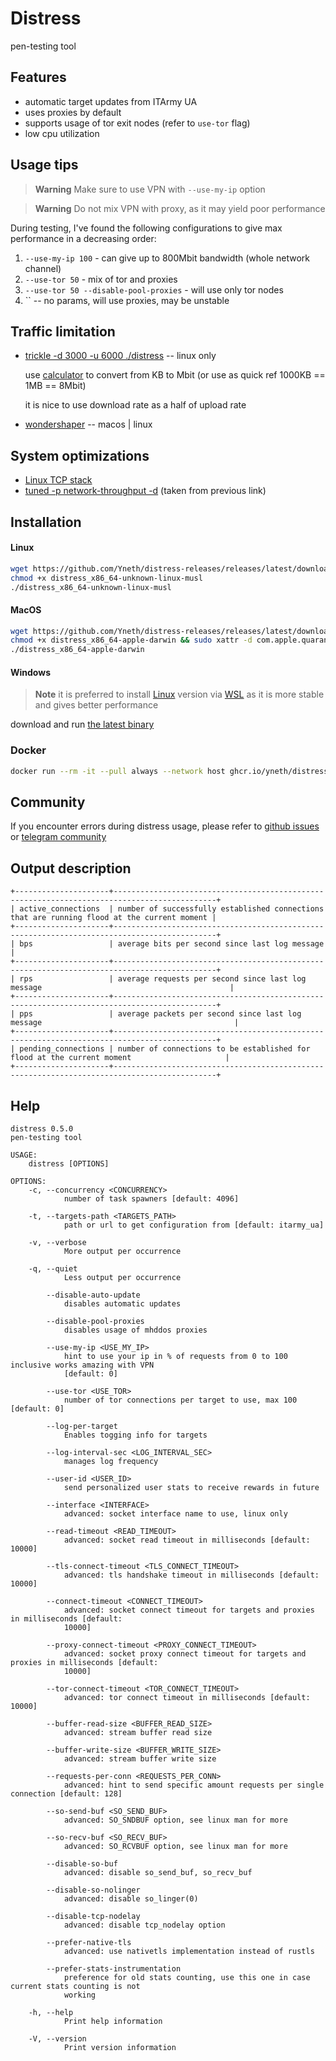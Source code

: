 # Distress
pen-testing tool

Features
-------------

- automatic target updates from ITArmy UA
- uses proxies by default
- supports usage of tor exit nodes (refer to `use-tor` flag)
- low cpu utilization

Usage tips
-------------

> **Warning**
> Make sure to use VPN with `--use-my-ip` option

> **Warning**
> Do not mix VPN with proxy, as it may yield poor performance

During testing, I've found the following configurations to give max performance in a decreasing order:

1) `--use-my-ip 100` - can give up to 800Mbit bandwidth (whole network channel)
2) `--use-tor 50` - mix of tor and proxies
3) `--use-tor 50 --disable-pool-proxies` - will use only tor nodes
4) `` -- no params, will use proxies, may be unstable

Traffic limitation
-------------
- [trickle -d 3000 -u 6000 ./distress](https://averagelinuxuser.com/limit-bandwidth-linux/#limiting-the-bandwidth-per-application-with-trickle) -- linux only

  use [calculator](https://www.gbmb.org/kb-to-mbit) to convert from KB to Mbit (or use as quick ref 1000KB == 1MB == 8Mbit)

  it is nice to use download rate as a half of upload rate

- [wondershaper](https://github.com/magnific0/wondershaper) -- macos | linux

System optimizations
-------------
- [Linux TCP stack](https://linux2me.wordpress.com/2018/06/03/tuning-the-tcp-stack-system-administrator/)
- [tuned -p network-throughput -d](https://tuned-project.org/) (taken from previous link)


Installation
-------------

#### Linux

```bash
wget https://github.com/Yneth/distress-releases/releases/latest/download/distress_x86_64-unknown-linux-musl
chmod +x distress_x86_64-unknown-linux-musl
./distress_x86_64-unknown-linux-musl
```

#### MacOS

```bash
wget https://github.com/Yneth/distress-releases/releases/latest/download/distress_x86_64-apple-darwin
chmod +x distress_x86_64-apple-darwin && sudo xattr -d com.apple.quarantine distress_x86_64-apple-darwin
./distress_x86_64-apple-darwin
```

#### Windows

> **Note**
> it is preferred to install [Linux](#linux) version via [WSL](https://docs.microsoft.com/en-us/windows/wsl/install) as it is more stable and gives better performance

download and
run [the latest binary](https://github.com/Yneth/distress-releases/releases/latest/download/distress_x86_64-pc-windows-msvc.exe)


### Docker

```bash
docker run --rm -it --pull always --network host ghcr.io/yneth/distress 
```

Community
-------------

If you encounter errors during distress usage, please refer to [github issues](https://github.com/Yneth/distress/issues) or [telegram community](https://t.me/distress_support)


Output description
-------------
```
+---------------------+---------------------------------------------------------------------------------------------+
| active_connections  | number of successfully established connections that are running flood at the current moment |
+---------------------+---------------------------------------------------------------------------------------------+
| bps                 | average bits per second since last log message                                              |
+---------------------+---------------------------------------------------------------------------------------------+
| rps                 | average requests per second since last log message                                          |
+---------------------+---------------------------------------------------------------------------------------------+
| pps                 | average packets per second since last log message                                           |
+---------------------+---------------------------------------------------------------------------------------------+
| pending_connections | number of connections to be established for flood at the current moment                     |
+---------------------+---------------------------------------------------------------------------------------------+
```



Help
-------------
```
distress 0.5.0
pen-testing tool

USAGE:
    distress [OPTIONS]

OPTIONS:
    -c, --concurrency <CONCURRENCY>
            number of task spawners [default: 4096]

    -t, --targets-path <TARGETS_PATH>
            path or url to get configuration from [default: itarmy_ua]

    -v, --verbose
            More output per occurrence

    -q, --quiet
            Less output per occurrence

        --disable-auto-update
            disables automatic updates

        --disable-pool-proxies
            disables usage of mhddos proxies

        --use-my-ip <USE_MY_IP>
            hint to use your ip in % of requests from 0 to 100 inclusive works amazing with VPN
            [default: 0]

        --use-tor <USE_TOR>
            number of tor connections per target to use, max 100 [default: 0]

        --log-per-target
            Enables togging info for targets

        --log-interval-sec <LOG_INTERVAL_SEC>
            manages log frequency

        --user-id <USER_ID>
            send personalized user stats to receive rewards in future

        --interface <INTERFACE>
            advanced: socket interface name to use, linux only

        --read-timeout <READ_TIMEOUT>
            advanced: socket read timeout in milliseconds [default: 10000]

        --tls-connect-timeout <TLS_CONNECT_TIMEOUT>
            advanced: tls handshake timeout in milliseconds [default: 10000]

        --connect-timeout <CONNECT_TIMEOUT>
            advanced: socket connect timeout for targets and proxies in milliseconds [default:
            10000]

        --proxy-connect-timeout <PROXY_CONNECT_TIMEOUT>
            advanced: socket proxy connect timeout for targets and proxies in milliseconds [default:
            10000]

        --tor-connect-timeout <TOR_CONNECT_TIMEOUT>
            advanced: tor connect timeout in milliseconds [default: 10000]

        --buffer-read-size <BUFFER_READ_SIZE>
            advanced: stream buffer read size

        --buffer-write-size <BUFFER_WRITE_SIZE>
            advanced: stream buffer write size

        --requests-per-conn <REQUESTS_PER_CONN>
            advanced: hint to send specific amount requests per single connection [default: 128]

        --so-send-buf <SO_SEND_BUF>
            advanced: SO_SNDBUF option, see linux man for more

        --so-recv-buf <SO_RECV_BUF>
            advanced: SO_RCVBUF option, see linux man for more

        --disable-so-buf
            advanced: disable so_send_buf, so_recv_buf

        --disable-so-nolinger
            advanced: disable so_linger(0)

        --disable-tcp-nodelay
            advanced: disable tcp_nodelay option

        --prefer-native-tls
            advanced: use nativetls implementation instead of rustls

        --prefer-stats-instrumentation
            preference for old stats counting, use this one in case current stats counting is not
            working

    -h, --help
            Print help information

    -V, --version
            Print version information
```
